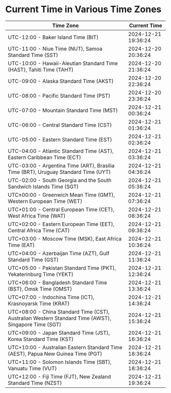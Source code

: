# Current Time in Various Time Zones

| Time Zone | Current Time |
|-----------|--------------|
| UTC-12:00 - Baker Island Time (BIT) | 2024-12-21 19:36:24 |
| UTC-11:00 - Niue Time (NUT), Samoa Standard Time (SST) | 2024-12-20 20:36:24 |
| UTC-10:00 - Hawaii-Aleutian Standard Time (HAST), Tahiti Time (TAHT) | 2024-12-20 21:36:24 |
| UTC-09:00 - Alaska Standard Time (AKST) | 2024-12-20 22:36:24 |
| UTC-08:00 - Pacific Standard Time (PST) | 2024-12-20 23:36:24 |
| UTC-07:00 - Mountain Standard Time (MST) | 2024-12-21 00:36:24 |
| UTC-06:00 - Central Standard Time (CST) | 2024-12-21 01:36:24 |
| UTC-05:00 - Eastern Standard Time (EST) | 2024-12-21 02:36:24 |
| UTC-04:00 - Atlantic Standard Time (AST), Eastern Caribbean Time (ECT) | 2024-12-21 03:36:24 |
| UTC-03:00 - Argentina Time (ART), Brasília Time (BRT), Uruguay Standard Time (UYT) | 2024-12-21 04:36:24 |
| UTC-02:00 - South Georgia and the South Sandwich Islands Time (SGT) | 2024-12-21 05:36:24 |
| UTC±00:00 - Greenwich Mean Time (GMT), Western European Time (WET) | 2024-12-21 07:36:24 |
| UTC+01:00 - Central European Time (CET), West Africa Time (WAT) | 2024-12-21 08:36:24 |
| UTC+02:00 - Eastern European Time (EET), Central Africa Time (CAT) | 2024-12-21 09:36:24 |
| UTC+03:00 - Moscow Time (MSK), East Africa Time (EAT) | 2024-12-21 10:36:24 |
| UTC+04:00 - Azerbaijan Time (AZT), Gulf Standard Time (GST) | 2024-12-21 11:36:24 |
| UTC+05:00 - Pakistan Standard Time (PKT), Yekaterinburg Time (YEKT) | 2024-12-21 12:36:24 |
| UTC+06:00 - Bangladesh Standard Time (BST), Omsk Time (OMST) | 2024-12-21 13:36:24 |
| UTC+07:00 - Indochina Time (ICT), Krasnoyarsk Time (KRAT) | 2024-12-21 14:36:24 |
| UTC+08:00 - China Standard Time (CST), Australian Western Standard Time (AWST), Singapore Time (SGT) | 2024-12-21 15:36:24 |
| UTC+09:00 - Japan Standard Time (JST), Korea Standard Time (KST) | 2024-12-21 16:36:24 |
| UTC+10:00 - Australian Eastern Standard Time (AEST), Papua New Guinea Time (PGT) | 2024-12-21 18:36:24 |
| UTC+11:00 - Solomon Islands Time (SBT), Vanuatu Time (VUT) | 2024-12-21 18:36:24 |
| UTC+12:00 - Fiji Time (FJT), New Zealand Standard Time (NZST) | 2024-12-21 19:36:24 |
